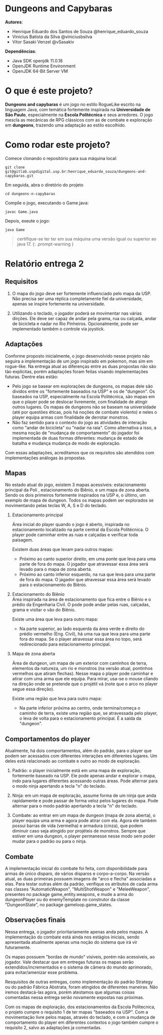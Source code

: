 # Dungeons and Capybaras

**Autores**:
- Henrique Eduardo dos Santos de Souza @henrique_eduardo_souza
- Vinicius Batista da Silva @viniciusbsilva
- Vitor Sasaki Venzel @vSasakiv

**Dependências**:
- Java SDK openjdk 11.0.18
- OpenJDK Runtime Environment
- OpenJDK 64-Bit Server VM

# O que é este projeto?

**Dungeons and capybaras** é um jogo no estilo RogueLike escrito na linguagem Java, com temática fortemente inspirada na **Universidade de São Paulo**, especialmente na **Escola Politécnica** e seus arredores. O jogo mescla as mecânicas de RPG clássicos com as de combate e exploração em **dungeons**, trazendo uma adaptação ao estilo escolhido.

# Como rodar este projeto?

Comece clonando o repositório para sua máquina local:
```
git clone git@gitlab.uspdigital.usp.br:henrique_eduardo_souza/dungeons-and-capybaras.git
```

Em seguida, abra o diretório do projeto
```
cd dungeons-n-capybaras
```

Compile o jogo, executando o Game.java:
```
javac Game.java
```

Depois, exeute o jogo:
```
java Game
```

> certifique-se ter ter em sua máquina uma versão igual ou superior ao java 17.
{: .prompt-warning }


# Relatório entrega 2

## Requisitos 
1. O mapa do jogo deve ser fortemente influenciado pelo mapa da USP. Não precisa ser uma réplica completamente fiel da universidade, apenas se inspire
fortemente na universidade.

2. Utilizando o teclado, o jogador poderá se movimentar nas várias dirções.
Ele deve ser capaz de andar pela grama, rua ou calçada, andar de bicicleta e nadar no Rio Pinheiros. Opcionalmente, pode ser implementado também o controle via joystick.

## Adaptações

Conforme proposto inicialmente, o jogo desenvolvido nesse projeto não seguira a implementação de um jogo inspirado em pokemon, mas sim em rogue-like. Na entrega atual as diferenças entre as duas propostas não são tão explícitas, porém adaptações foram feitas visando implementações futuras. Dentre elas estão:

* Pelo jogo se basear em explorações de dungeons, os mapas dele são dividos entre os "fortemente baseados na USP" e os de "dungeon". Os baseados na USP, especialmente na Escola Politécnica, são mapas em que o player pode se deslocar livremente, com finalidade de atingir outros lugares. Os mapas de dungeons não se baseam na universidade (até por questões éticas, pois há noções de combate violento) e neles o player equipa armas com finalidade de derrotar monstros.
* Não faz sentido para o contexto do jogo as atividades de interação como "andar de bicicleta" ou "nadar na raia". Como alternativa a isso, a mesma noção de "mudança de comportamento" do jogador foi implementada de duas formas diferentes: mudança de estado de batalha e mudança mudança de modo de exploração. 

Com essas adaptações, acreditamos que os requisitos são atendidos com implementações análogas às propostas. 

## Mapas
No estado atual do jogo, existem 3 mapas acessíveis: estacionamento principal da Poli , estacionamento do Biênio, e um mapa de zona aberta. Sendo os dois primeiros fortemente inspirados na USP e, o último, um exemplo de mapa de dungeon. Todos os mapas podem ser explorados se movimentando pelas teclas W, A, S e D do teclado. 

1. Estacionamento principal 
    
    Área inicial do player quando o jogo é aberto, inspirada no estacionamento localizado na parte central da Escola Politécnica. O player pode caminhar entre as ruas e calçadas e verificar toda paisagem. 
    
    Existem duas áreas que levam para outros mapas:

    * Próximo ao canto superior direito, em uma ponte que leva para uma parte de fora do mapa. O jogador que atravessar essa área será levado para o mapa de zona aberta.
    * Próximo ao canto inferior esquerdo, na rua que leva para uma parte de fora do mapa. O jagador que atravessar essa área será levado para o estacionamento do Biênio.

2. Estacionamento do Biênio  
    Área inspirada na área de estacionamento que fica entre o Biênio e o prédio da Engenharia Civil. O pode pode andar pelas ruas, calçadas, grama e visitar o vão do Biênio. 

    Existe uma área que leva para outro mapa:
    
    * Na parte superior, ao lado esquerda da área verde e direito do prédio vermelho (Eng. Civil), há uma rua que leva para uma parte fora do mapa. Se o player atravessar essa área no topo, será redirecionado para estacionamento principal. 

3. Mapa de zona aberta

    Área de dungeon, um mapa de um exterior com caminhos de terra, elementos da natureza, um rio e monstros (na versão atual, pontinhos vermelhos que atiram flechas). Nesse mapa o player pode caminhar e atirar com uma arma que ele equipa. Para mirar, usa-se o mouse cliando na direção onde se pretende que o projétil vá (note que o arco no player segue essa direção). 
    
    Existe uma região que leva para outro mapa:
    *  Na parte inferior próxima ao centro, onde termina/começa o caminho de terra, existe uma região que, se atravessada pelo player, o leva de volta para o estacionamento principal. É a saída da "dungeon". 

## Comportamentos do player

Atualmente, há dois comportamentos, além do padrão, para o player que podem ser acessados com diferentes interações em diferentes lugares. Um deles está relacionado ao combate e outro ao modo de exploração. 

1. Padrão: o player inicialmente está em uma mapa de exploração, fortemente baseado na USP. Ele pode apenas andar e explorar o mapa, indo para lugares diferentes acessando outras áreas. Pode alternar para o modo ninja apertando a tecla "n" do teclado.

2. Ninja: em um mapa de exploração, assume forma de um ninja que anda rapidamente e pode passar de forma veloz pelos lugares do mapa. Pode alternar para o modo padrão apertando a tecla "n" do teclado.

3. Combate: ao entrar em um mapa de dungeon (mapa de zona aberta), o player equipa uma arma e agora pode atirar com ela. Agora ele também possui barras de vida (vermelha) e armadura (cinza), que podem diminuir caso seja atingido por projéteis de monstros. Sempre que estiver em uma dungeon, o player permanesse nesse modo sem poder mudar para o padrão ou para o ninja. 

## Combate

A implementação inicial do combate foi feita, com disponibilidade para armas de único disparo, de vários disparos e corpo-a-corpo. Na versão atual, as duas primeiras possuem imagens de "arco e flecha" associadas a elas. Para testar outras além da padrão, verifique os atributos de cada arma nas classes "AutomaticWeapon", "MultiShotWeapon" e "MeleeWeapon", presentes no package game_entity.weapons, e mude a arma do dungeonPlayer ou do enemyTemplate no construtor da classe "DungeonState", no package gameloop.game_states.

## Observações finais

Nessa entrega, o jogador prioritariamente apenas anda pelos mapas. A implementação do combate está ainda nos estágios iniciais, sendo apresentada atualmente apenas uma noção do sistema que irá vir futuramente. 

Os mapas possuem "bordas de mundo" visíveis, porém não acessíveis, ao jogador. Vale destacar que em entregas futuras os mapas serão extendidos/incrementados e o sistema de câmera do mundo aprimorado, para evitar/amenizar esse problema. 

Resquisitos de outras entregas, como implementação do padrão Strategy ou do padrão Fábrica Abstrata, foram atingidos de diferentes maneiras. Não iremos destacá-las agora, porém atestamos que algumas coisas comentadas nessa entrega serão novamente expostas nas próximas. 

Com os mapas de exploração, dos estacionamentos da Escola Politecnica, o projeto cumpre o requisito 1 de ter mapas "baseados na USP". Com a movimentação livre pelos mapas, através do teclado, e com a mudança de comportamento do player em diferentes contextos o jogo também cumpre o requisito 2, salvo as adaptações ja comentadas. 







